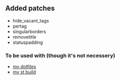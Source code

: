 ## Added patches
- hide_vacant_tags
- pertag
- singularborders
- removetitle
- statuspadding

### To be used with (though it's not necessery)
- [my dotfiles](https://github.com/reiffarth/dotfiles)
- [my st build](https://github.com/reiffarth/st)
